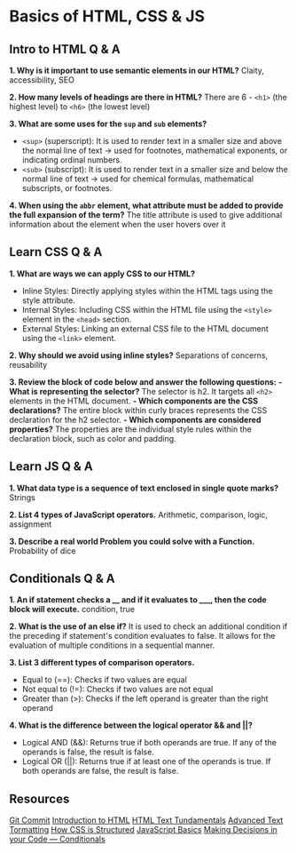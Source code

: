 # Basics of HTML, CSS & JS

## Intro to HTML Q & A
**1. Why is it important to use semantic elements in our HTML?**
Claity, accessibility, SEO

**2. How many levels of headings are there in HTML?**
There are 6 - `<h1>` (the highest level) to `<h6>` (the lowest level)

**3. What are some uses for the `sup` and `sub` elements?**
- `<sup>` (superscript): It is used to render text in a smaller size and above the normal line of text -> used for footnotes, mathematical exponents, or indicating ordinal numbers.
- `<sub>` (subscript): It is used to render text in a smaller size and below the normal line of text -> used for chemical formulas, mathematical subscripts, or footnotes.

**4. When using the `abbr` element, what attribute must be added to provide the full expansion of the term?**
The title attribute is used to give additional information about the element when the user hovers over it

## Learn CSS Q & A
**1. What are ways we can apply CSS to our HTML?**
- Inline Styles: Directly applying styles within the HTML tags using the style attribute.
- Internal Styles: Including CSS within the HTML file using the `<style>` element in the `<head>` section.
- External Styles: Linking an external CSS file to the HTML document using the `<link>` element.

**2. Why should we avoid using inline styles?**
Separations of concerns, reusability

**3. Review the block of code below and answer the following questions:**
**- What is representing the selector?**
The selector is h2. It targets all `<h2>` elements in the HTML document.
**- Which components are the CSS declarations?**
The entire block within curly braces represents the CSS declaration for the h2 selector.
**- Which components are considered properties?**
The properties are the individual style rules within the declaration block, such as color and padding.

## Learn JS Q & A
**1. What data type is a sequence of text enclosed in single quote marks?**
Strings

**2. List 4 types of JavaScript operators.**
Arithmetic, comparison, logic, assignment

**3. Describe a real world Problem you could solve with a Function.**
Probability of dice

## Conditionals Q & A
**1. An if statement checks a __ and if it evaluates to ___, then the code block will execute.**
condition, true

**2. What is the use of an else if?**
It is used to check an additional condition if the preceding if statement's condition evaluates to false. It allows for the evaluation of multiple conditions in a sequential manner.

**3. List 3 different types of comparison operators.**
- Equal to (==): Checks if two values are equal
- Not equal to (!=): Checks if two values are not equal
- Greater than (>): Checks if the left operand is greater than the right operand

**4. What is the difference between the logical operator && and ||?**
- Logical AND (&&): Returns true if both operands are true. If any of the operands is false, the result is false.
- Logical OR (||): Returns true if at least one of the operands is true. If both operands are false, the result is false.

## Resources
[Git Commit](https://cbea.ms/git-commit/)
[Introduction to HTML](https://developer.mozilla.org/en-US/docs/Learn/HTML/Introduction_to_HTML)
[HTML Text Tundamentals](https://developer.mozilla.org/en-US/docs/Learn/HTML/Introduction_to_HTML/HTML_text_fundamentals)
[Advanced Text Tormatting](https://developer.mozilla.org/en-US/docs/Learn/HTML/Introduction_to_HTML/Advanced_text_formatting)
[How CSS is Structured](https://developer.mozilla.org/en-US/docs/Learn/CSS/First_steps/How_CSS_is_structured)
[JavaScript Basics](https://developer.mozilla.org/en-US/docs/Learn/Getting_started_with_the_web/JavaScript_basics)
[Making Decisions in your Code — Conditionals](https://developer.mozilla.org/en-US/docs/Learn/JavaScript/Building_blocks/conditionals)
